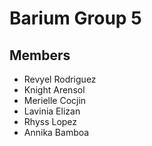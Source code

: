 # Barium Group 5

## Members
- Revyel Rodriguez
- Knight Arensol
- Merielle Cocjin
- Lavinia Elizan
- Rhyss Lopez
- Annika Bamboa
